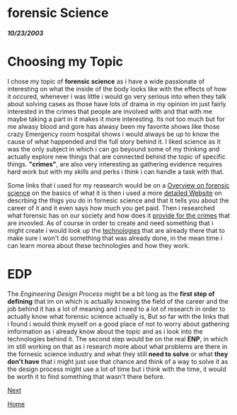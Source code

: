 # forensic Science #
##### 10/23/2003

# Choosing my Topic #

I chose my topic of **forensic science** as i have a wide passionate of interesting on what the inside of the body looks like with the effects of how it occured, whenever i was little i would go very serious into when they talk about solving cases as those have lots of drama in my opinion im just fairly interested in the crimes that people are involved with and that with me maybe taking a part in it makes it more interesting. Its not too much but for me alwasy blood and gore has alwasy been my favorite shows like those crazy Emergency room hospital shows i would always be up to know the cause of what happended and the full story behind it. I liked science as it was the only subject in which i can go beyound some of my thinking and actually explore new things that are connected behind the topic of specific things. **"crimes"**, are also very interesting as gathering evidence requires hard work but with my _skills_ and perks i think i can handle a task with that. 

Some links that i used for my reasearch would be on a [Overview on forensic science](https://www.nist.gov/forensic-science#:~:text=What%20Is%20Forensic%20Science%3F,to%20anthropology%20and%20wildlife%20forensics) on the basics of what it is then i used a more [detailed Website](https://www.aafs.org/careers-forensic-science/what-forensic-science) on descrbing the thigs you do in fornesic science and that it tells you about the career of it and it even says how much you get paid. Then i researched what forensic has on our society and how does it [provide for the crimes](https://www.strose.edu/forensic-science/forensic-science-criminal-justice/#:~:text=Forensic%20science%20provides%20the%20criminal,further%20analysis%20in%20a%20laboratory.) that are invovled. As of course in order to create and need something that i might create i would look up the [technologies](https://www.atascientific.com.au/technologies-forensic-sciences/#:~:text=Forensic%20scientists%20apply%20technologies%20to,then%20analysed%20using%20gas%20chromatography.) that are already there that to make sure i won't do something that was already done, in the mean time i can learn morea about these technologies and how they work.

# EDP #

The _Engineering Design Process_ might be a bit long as the **first step of defining** that im on which is actually knowing the field of the career and the job behind it has a lot of meaning and i need to a lot of research in order to actually know what forensic science actually is, But so far with the links that i found i would think myself on a good place of not to worry about gathering imformation as i already know about the topic and as i look into the technologies behind it. The second step would be on the real **ENP**, in which im still working on that as i research more about what problems are there in the fornesic science industry and what they still **need to solve** or what **they don't have** that i might just use that chance and think of a way to solve it as the design process might use a lot of time but i think with the time, it would be worth it to find something that wasn't there before.



[Next](entry02.md)

[Home](../README.md)
